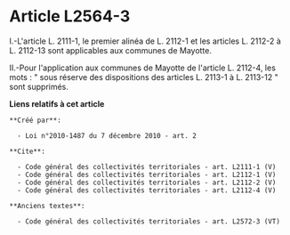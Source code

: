 # Article L2564-3

I.-L'article L. 2111-1, le premier alinéa de L. 2112-1 et les articles L. 2112-2 à L. 2112-13 sont applicables aux communes
de Mayotte. 

II.-Pour l'application aux communes de Mayotte de l'article L. 2112-4, les mots : " sous réserve des dispositions des
articles L. 2113-1 à L. 2113-12 " sont supprimés.

**Liens relatifs à cet article**

	**Créé par**:

	  - Loi n°2010-1487 du 7 décembre 2010 - art. 2

	**Cite**:

	  - Code général des collectivités territoriales - art. L2111-1 (V)
	  - Code général des collectivités territoriales - art. L2112-1 (V)
	  - Code général des collectivités territoriales - art. L2112-2 (V)
	  - Code général des collectivités territoriales - art. L2112-4 (V)

	**Anciens textes**:

	  - Code général des collectivités territoriales - art. L2572-3 (VT)
